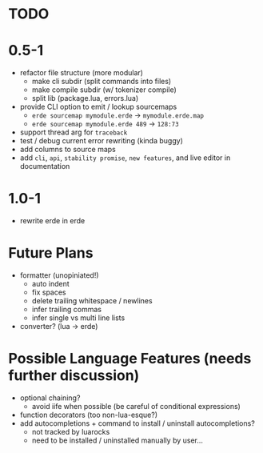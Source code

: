 # TODO

# 0.5-1

- refactor file structure (more modular)
  - make cli subdir (split commands into files)
  - make compile subdir (w/ tokenizer compile)
  - split lib (package.lua, errors.lua)
- provide CLI option to emit / lookup sourcemaps
  - `erde sourcemap mymodule.erde` -> `mymodule.erde.map`
  - `erde sourcemap mymodule.erde 489` -> `128:73`
- support thread arg for `traceback`
- test / debug current error rewriting (kinda buggy)
- add columns to source maps
- add `cli`, `api`, `stability promise`, `new features`, and live editor in documentation

# 1.0-1

- rewrite erde in erde

# Future Plans

- formatter (unopiniated!)
  - auto indent
  - fix spaces
  - delete trailing whitespace / newlines
  - infer trailing commas
  - infer single vs multi line lists
- converter? (lua -> erde)

# Possible Language Features (needs further discussion)
- optional chaining?
  - avoid iife when possible (be careful of conditional expressions)
- function decorators (too non-lua-esque?)
- add autocompletions + command to install / uninstall autocompletions?
  - not tracked by luarocks
  - need to be installed / uninstalled manually by user...

